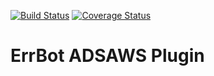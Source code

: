 [![Build Status](https://travis-ci.org/adsabs/errbot_adsaws.svg?branch=master)](https://travis-ci.org/adsabs/errbot_adsaws)
[![Coverage Status](https://coveralls.io/repos/adsabs/errbot_adsaws/badge.svg?branch=master&service=github)](https://coveralls.io/github/adsabs/errbot_adsaws?branch=master)
# ErrBot ADSAWS Plugin
